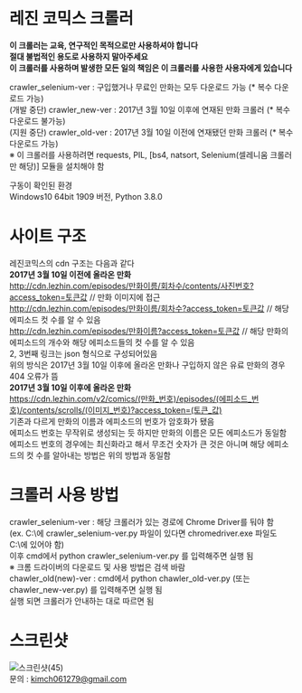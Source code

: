 # 레진 코믹스 크롤러
****이 크롤러는 교육, 연구적인 목적으로만 사용하셔야 합니다****  
****절대 불법적인 용도로 사용하지 말아주세요****  
****이 크롤러를 사용하며 발생한 모든 일의 책임은 이 크롤러를 사용한 사용자에게 있습니다****  

crawler_selenium-ver : 구입했거나 무료인 만화는 모두 다운로드 가능 (* 복수 다운로드 가능)  
(개발 중단) crawler_new-ver : 2017년 3월 10일 이후에 연재된 만화 크롤러 (* 복수 다운로드 불가능)  
(지원 중단) crawler_old-ver : 2017년 3월 10일 이전에 연재됐던 만화 크롤러 (* 복수 다운로드 가능)  
※ 이 크롤러를 사용하려면 requests, PIL, [bs4, natsort, Selenium(셀레니움 크롤러만 해당)] 모듈을 설치해야 함  

구동이 확인된 환경  
Windows10 64bit 1909 버전, Python 3.8.0  

# 사이트 구조  
레진코믹스의 cdn 구조는 다음과 같다  
****2017년 3월 10일 이전에 올라온 만화****  
http://cdn.lezhin.com/episodes/만화이름/회차수/contents/사진번호?access_token=토큰값 // 만화 이미지에 접근  
http://cdn.lezhin.com/episodes/만화이름/회차수?access_token=토큰값 // 해당 에피소드 컷 수를 알 수 있음  
http://cdn.lezhin.com/episodes/만화이름?access_token=토큰값 // 해당 만화의 에피소드의 개수와 해당 에피소드들의 컷 수를 알 수 있음  
2, 3번째 링크는 json 형식으로 구성되어있음  
위의 방식은 2017년 3월 10일 이후에 올라온 만화나 구입하지 않은 유료 만화의 경우 404 오류가 뜸  
****2017년 3월 10일 이후에 올라온 만화****  
https://cdn.lezhin.com/v2/comics/(만화_번호)/episodes/(에피소드_번호)/contents/scrolls/(이미지_번호)?access_token=(토큰_값)  
기존과 다르게 만화의 이름과 에피소드의 번호가 암호화가 됐음  
에피소드 번호는 무작위로 생성되는 듯 하지만 만화의 이름은 모든 에피소드가 동일함  
에피소드 번호의 경우에는 최신화라고 해서 무조건 숫자가 큰 것은 아니며 해당 에피소드의 컷 수를 알아내는 방법은 위의 방법과 동일함  

# 크롤러 사용 방법  
crawler_selenium-ver : 해당 크롤러가 있는 경로에 Chrome Driver를 둬야 함  
(ex. C:\에 crawler_selenium-ver.py 파일이 있다면 chromedriver.exe 파일도 C:\에 있어야 함)  
이후 cmd에서 python crawler_selenium-ver.py 를 입력해주면 실행 됨  
※ 크롬 드라이버의 다운로드 및 사용 방법은 검색 바람  
chawler_old(new)-ver : cmd에서 python chawler_old-ver.py (또는 chawler_new-ver.py) 를 입력해주면 실행 됨  
실행 되면 크롤러가 안내하는 대로 따르면 됨  

# 스크린샷  
![스크린샷(45)](https://user-images.githubusercontent.com/10193967/78167958-462ec300-748a-11ea-87a5-bd110bad7e96.png)  
문의 : kimch061279@gmail.com

